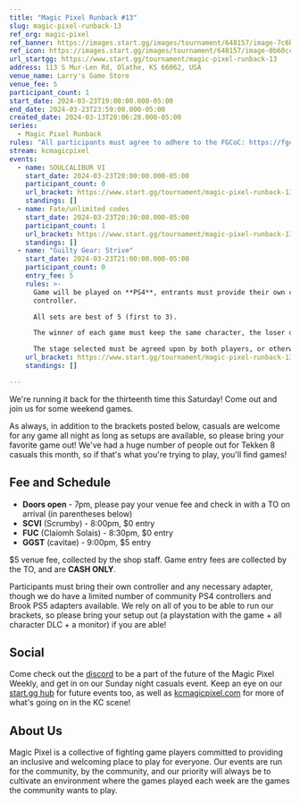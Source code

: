 ```yaml
---
title: "Magic Pixel Runback #13"
slug: magic-pixel-runback-13
ref_org: magic-pixel
ref_banner: https://images.start.gg/images/tournament/648157/image-7c6bb35b947204cdc3a5f9ea85eec443.png?ehk=C%2FScgykeX0v2je2pnLumbGlhIhajng7pwP2WbBdPXMc%3D&ehkOptimized=UbvXURaA8so4s5cqK9fGD1bgbTeIWgu0%2B2JdFiYMavk%3D
ref_icon: https://images.start.gg/images/tournament/648157/image-0b60cc256115680fd62a5668e1482acf.png?ehk=9jAK04utzeDkY7RJX9jEA1yHfVtH14DD3yP5Tlh14mU%3D&ehkOptimized=HX%2F40lkwytugbza%2FopIYNTHOX%2FBdwynRZUe9Ql9HvAg%3D
url_startgg: https://www.start.gg/tournament/magic-pixel-runback-13
address: 113 S Mur-Len Rd, Olathe, KS 66062, USA
venue_name: Larry's Game Store
venue_fee: 5
participant_count: 1
start_date: 2024-03-23T19:00:00.000-05:00
end_date: 2024-03-23T23:59:00.000-05:00
created_date: 2024-03-13T20:06:28.000-05:00
series:
  - Magic Pixel Runback
rules: "All participants must agree to adhere to the FGCoC: https://fgcoc.com/"
stream: kcmagicpixel
events:
  - name: SOULCALIBUR VI
    start_date: 2024-03-23T20:00:00.000-05:00
    participant_count: 0
    url_bracket: https://www.start.gg/tournament/magic-pixel-runback-13/events/soulcalibur-vi/brackets/1608802/2405524
    standings: []
  - name: Fate/unlimited codes
    start_date: 2024-03-23T20:30:00.000-05:00
    participant_count: 1
    url_bracket: https://www.start.gg/tournament/magic-pixel-runback-13/events/fate-unlimited-codes/brackets/1608807/2405529
    standings: []
  - name: "Guilty Gear: Strive"
    start_date: 2024-03-23T21:00:00.000-05:00
    participant_count: 0
    entry_fee: 5
    rules: >-
      Game will be played on **PS4**, entrants must provide their own compatible
      controller.  

      All sets are best of 5 (first to 3).  

      The winner of each game must keep the same character, the loser of that game may switch characters.  

      The stage selected must be agreed upon by both players, or otherwise selected at random.
    url_bracket: https://www.start.gg/tournament/magic-pixel-runback-13/events/guilty-gear-strive/brackets/1608801/2405523
    standings: []

---
```


We're running it back for the thirteenth time this Saturday! Come out and join us for some weekend games.

As always, in addition to the brackets posted below, casuals are welcome for any game all night as long as setups are available, so please bring your favorite game out! We've had a huge number of people out for Tekken 8 casuals this month, so if that's what you're trying to play, you'll find games!

## Fee and Schedule

- **Doors open** - 7pm, please pay your venue fee and check in with a TO on arrival (in parentheses below)
- **SCVI** (Scrumby) - 8:00pm, $0 entry
- **FUC** (Claíomh Solais) - 8:30pm, $0 entry
- **GGST** (cavitae) - 9:00pm, $5 entry

$5 venue fee, collected by the shop staff. Game entry fees are collected by the TO, and are **CASH ONLY**. 

Participants must bring their own controller and any necessary adapter, though we do have a limited number of community PS4 controllers and Brook PS5 adapters available. We rely on all of you to be able to run our brackets, so please bring your setup out (a playstation with the game + all character DLC + a monitor) if you are able!  

## Social
Come check out the [discord](https://discord.gg/jkmn6CVrrQ) to be a part of the future of the Magic Pixel Weekly, and get in on our Sunday night casuals event. Keep an eye on our [start.gg hub](https://www.start.gg/hub/magic-pixel) for future events too, as well as [kcmagicpixel.com](https://kcmagicpixel.com) for more of what's going on in the KC scene!

## About Us

Magic Pixel is a collective of fighting game players committed to providing an inclusive and welcoming place to play for everyone. Our events are run for the community, by the community, and our priority will always be to cultivate an environment where the games played each week are the games the community wants to play.
  